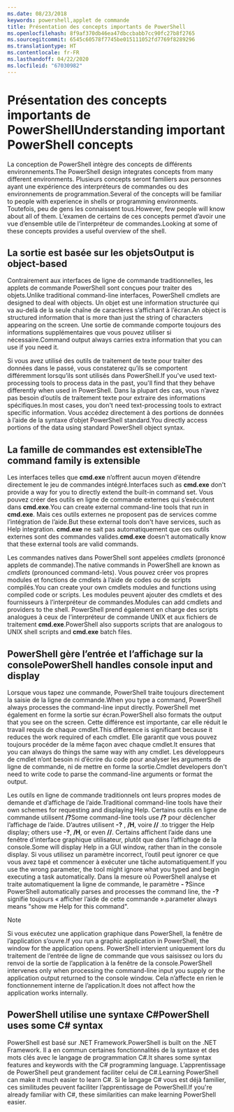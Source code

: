 ```yaml
---
ms.date: 08/23/2018
keywords: powershell,applet de commande
title: Présentation des concepts importants de PowerShell
ms.openlocfilehash: 8f9af370db46ea47dbccbabb7cc90fc27b8f2765
ms.sourcegitcommit: 6545c60578f7745be015111052fd7769f8289296
ms.translationtype: HT
ms.contentlocale: fr-FR
ms.lasthandoff: 04/22/2020
ms.locfileid: "67030982"
---
```

# <a name="understanding-important-powershell-concepts"></a><span data-ttu-id="c047d-103">Présentation des concepts importants de PowerShell</span><span class="sxs-lookup"><span data-stu-id="c047d-103">Understanding important PowerShell concepts</span></span>

<span data-ttu-id="c047d-104">La conception de PowerShell intègre des concepts de différents environnements.</span><span class="sxs-lookup"><span data-stu-id="c047d-104">The PowerShell design integrates concepts from many different environments.</span></span> <span data-ttu-id="c047d-105">Plusieurs concepts seront familiers aux personnes ayant une expérience des interpréteurs de commandes ou des environnements de programmation.</span><span class="sxs-lookup"><span data-stu-id="c047d-105">Several of the concepts will be familiar to people with experience in shells or programming environments.</span></span> <span data-ttu-id="c047d-106">Toutefois, peu de gens les connaissent tous.</span><span class="sxs-lookup"><span data-stu-id="c047d-106">However, few people will know about all of them.</span></span> <span data-ttu-id="c047d-107">L’examen de certains de ces concepts permet d’avoir une vue d’ensemble utile de l’interpréteur de commandes.</span><span class="sxs-lookup"><span data-stu-id="c047d-107">Looking at some of these concepts provides a useful overview of the shell.</span></span>

## <a name="output-is-object-based"></a><span data-ttu-id="c047d-108">La sortie est basée sur les objets</span><span class="sxs-lookup"><span data-stu-id="c047d-108">Output is object-based</span></span>

<span data-ttu-id="c047d-109">Contrairement aux interfaces de ligne de commande traditionnelles, les applets de commande PowerShell sont conçues pour traiter des objets.</span><span class="sxs-lookup"><span data-stu-id="c047d-109">Unlike traditional command-line interfaces, PowerShell cmdlets are designed to deal with objects.</span></span>
<span data-ttu-id="c047d-110">Un objet est une information structurée qui va au-delà de la seule chaîne de caractères s’affichant à l’écran.</span><span class="sxs-lookup"><span data-stu-id="c047d-110">An object is structured information that is more than just the string of characters appearing on the screen.</span></span> <span data-ttu-id="c047d-111">Une sortie de commande comporte toujours des informations supplémentaires que vous pouvez utiliser si nécessaire.</span><span class="sxs-lookup"><span data-stu-id="c047d-111">Command output always carries extra information that you can use if you need it.</span></span>

<span data-ttu-id="c047d-112">Si vous avez utilisé des outils de traitement de texte pour traiter des données dans le passé, vous constaterez qu’ils se comportent différemment lorsqu’ils sont utilisés dans PowerShell.</span><span class="sxs-lookup"><span data-stu-id="c047d-112">If you've used text-processing tools to process data in the past, you'll find that they behave differently when used in PowerShell.</span></span> <span data-ttu-id="c047d-113">Dans la plupart des cas, vous n’avez pas besoin d’outils de traitement texte pour extraire des informations spécifiques.</span><span class="sxs-lookup"><span data-stu-id="c047d-113">In most cases, you don't need text-processing tools to extract specific information.</span></span> <span data-ttu-id="c047d-114">Vous accédez directement à des portions de données à l’aide de la syntaxe d’objet PowerShell standard.</span><span class="sxs-lookup"><span data-stu-id="c047d-114">You directly access portions of the data using standard PowerShell object syntax.</span></span>

## <a name="the-command-family-is-extensible"></a><span data-ttu-id="c047d-115">La famille de commandes est extensible</span><span class="sxs-lookup"><span data-stu-id="c047d-115">The command family is extensible</span></span>

<span data-ttu-id="c047d-116">Les interfaces telles que **cmd.exe** n’offrent aucun moyen d’étendre directement le jeu de commandes intégré.</span><span class="sxs-lookup"><span data-stu-id="c047d-116">Interfaces such as **cmd.exe** don't provide a way for you to directly extend the built-in command set.</span></span> <span data-ttu-id="c047d-117">Vous pouvez créer des outils en ligne de commande externes qui s’exécutent dans **cmd.exe**.</span><span class="sxs-lookup"><span data-stu-id="c047d-117">You can create external command-line tools that run in **cmd.exe**.</span></span> <span data-ttu-id="c047d-118">Mais ces outils externes ne proposent pas de services comme l’intégration de l’aide.</span><span class="sxs-lookup"><span data-stu-id="c047d-118">But these external tools don't have services, such as Help integration.</span></span> <span data-ttu-id="c047d-119">**cmd.exe** ne sait pas automatiquement que ces outils externes sont des commandes valides.</span><span class="sxs-lookup"><span data-stu-id="c047d-119">**cmd.exe** doesn't automatically know that these external tools are valid commands.</span></span>

<span data-ttu-id="c047d-120">Les commandes natives dans PowerShell sont appelées *cmdlets* (prononcé applets de commande).</span><span class="sxs-lookup"><span data-stu-id="c047d-120">The native commands in PowerShell are known as *cmdlets* (pronounced command-lets).</span></span> <span data-ttu-id="c047d-121">Vous pouvez créer vos propres modules et fonctions de cmdlets à l’aide de codes ou de scripts compilés.</span><span class="sxs-lookup"><span data-stu-id="c047d-121">You can create your own cmdlets modules and functions using compiled code or scripts.</span></span> <span data-ttu-id="c047d-122">Les modules peuvent ajouter des cmdlets et des fournisseurs à l’interpréteur de commandes.</span><span class="sxs-lookup"><span data-stu-id="c047d-122">Modules can add cmdlets and providers to the shell.</span></span> <span data-ttu-id="c047d-123">PowerShell prend également en charge des scripts analogues à ceux de l’interpréteur de commande UNIX et aux fichiers de traitement **cmd.exe**.</span><span class="sxs-lookup"><span data-stu-id="c047d-123">PowerShell also supports scripts that are analogous to UNIX shell scripts and **cmd.exe** batch files.</span></span>

## <a name="powershell-handles-console-input-and-display"></a><span data-ttu-id="c047d-124">PowerShell gère l’entrée et l’affichage sur la console</span><span class="sxs-lookup"><span data-stu-id="c047d-124">PowerShell handles console input and display</span></span>

<span data-ttu-id="c047d-125">Lorsque vous tapez une commande, PowerShell traite toujours directement la saisie de la ligne de commande.</span><span class="sxs-lookup"><span data-stu-id="c047d-125">When you type a command, PowerShell always processes the command-line input directly.</span></span> <span data-ttu-id="c047d-126">PowerShell met également en forme la sortie sur écran.</span><span class="sxs-lookup"><span data-stu-id="c047d-126">PowerShell also formats the output that you see on the screen.</span></span> <span data-ttu-id="c047d-127">Cette différence est importante, car elle réduit le travail requis de chaque cmdlet.</span><span class="sxs-lookup"><span data-stu-id="c047d-127">This difference is significant because it reduces the work required of each cmdlet.</span></span> <span data-ttu-id="c047d-128">Elle garantit que vous pouvez toujours procéder de la même façon avec chaque cmdlet.</span><span class="sxs-lookup"><span data-stu-id="c047d-128">It ensures that you can always do things the same way with any cmdlet.</span></span> <span data-ttu-id="c047d-129">Les développeurs de cmdlet n’ont besoin ni d’écrire du code pour analyser les arguments de ligne de commande, ni de mettre en forme la sortie.</span><span class="sxs-lookup"><span data-stu-id="c047d-129">Cmdlet developers don't need to write code to parse the command-line arguments or format the output.</span></span>

<span data-ttu-id="c047d-130">Les outils en ligne de commande traditionnels ont leurs propres modes de demande et d’affichage de l’aide.</span><span class="sxs-lookup"><span data-stu-id="c047d-130">Traditional command-line tools have their own schemes for requesting and displaying Help.</span></span> <span data-ttu-id="c047d-131">Certains outils en ligne de commande utilisent **/?**</span><span class="sxs-lookup"><span data-stu-id="c047d-131">Some command-line tools use **/?**</span></span> <span data-ttu-id="c047d-132">pour déclencher l’affichage de l’aide. D’autres utilisent **-?** , **/H**, voire **//** .</span><span class="sxs-lookup"><span data-stu-id="c047d-132">to trigger the Help display; others use **-?**, **/H**, or even **//**.</span></span> <span data-ttu-id="c047d-133">Certains affichent l’aide dans une fenêtre d’interface graphique utilisateur, plutôt que dans l’affichage de la console.</span><span class="sxs-lookup"><span data-stu-id="c047d-133">Some will display Help in a GUI window, rather than in the console display.</span></span> <span data-ttu-id="c047d-134">Si vous utilisez un paramètre incorrect, l’outil peut ignorer ce que vous avez tapé et commencer à exécuter une tâche automatiquement.</span><span class="sxs-lookup"><span data-stu-id="c047d-134">If you use the wrong parameter, the tool might ignore what you typed and begin executing a task automatically.</span></span>
<span data-ttu-id="c047d-135">Dans la mesure où PowerShell analyse et traite automatiquement la ligne de commande, le paramètre **- ?**</span><span class="sxs-lookup"><span data-stu-id="c047d-135">Since PowerShell automatically parses and processes the command line, the **-?**</span></span> <span data-ttu-id="c047d-136">signifie toujours « afficher l’aide de cette commande ».</span><span class="sxs-lookup"><span data-stu-id="c047d-136">parameter always means "show me Help for this command".</span></span>

> [!NOTE]
> <span data-ttu-id="c047d-137">Si vous exécutez une application graphique dans PowerShell, la fenêtre de l’application s’ouvre.</span><span class="sxs-lookup"><span data-stu-id="c047d-137">If you run a graphic application in PowerShell, the window for the application opens.</span></span>
> <span data-ttu-id="c047d-138">PowerShell intervient uniquement lors du traitement de l’entrée de ligne de commande que vous saisissez ou lors du renvoi de la sortie de l’application à la fenêtre de la console.</span><span class="sxs-lookup"><span data-stu-id="c047d-138">PowerShell intervenes only when processing the command-line input you supply or the application output returned to the console window.</span></span> <span data-ttu-id="c047d-139">Cela n’affecte en rien le fonctionnement interne de l’application.</span><span class="sxs-lookup"><span data-stu-id="c047d-139">It does not affect how the application works internally.</span></span>

## <a name="powershell-uses-some-c-syntax"></a><span data-ttu-id="c047d-140">PowerShell utilise une syntaxe C#</span><span class="sxs-lookup"><span data-stu-id="c047d-140">PowerShell uses some C# syntax</span></span>

<span data-ttu-id="c047d-141">PowerShell est basé sur .NET Framework.</span><span class="sxs-lookup"><span data-stu-id="c047d-141">PowerShell is built on the .NET Framework.</span></span> <span data-ttu-id="c047d-142">Il a en commun certaines fonctionnalités de la syntaxe et des mots clés avec le langage de programmation C#.</span><span class="sxs-lookup"><span data-stu-id="c047d-142">It shares some syntax features and keywords with the C# programming language.</span></span> <span data-ttu-id="c047d-143">L’apprentissage de PowerShell peut grandement faciliter celui de C#.</span><span class="sxs-lookup"><span data-stu-id="c047d-143">Learning PowerShell can make it much easier to learn C#.</span></span> <span data-ttu-id="c047d-144">Si le langage C# vous est déjà familier, ces similitudes peuvent faciliter l’apprentissage de PowerShell.</span><span class="sxs-lookup"><span data-stu-id="c047d-144">If you're already familiar with C#, these similarities can make learning PowerShell easier.</span></span>
